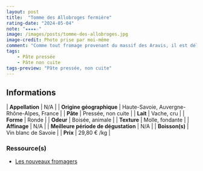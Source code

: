 ```yaml
---
layout: post
title:  "Tomme des Allobroges fermière"
rating-date: "2024-05-04"
note: "★★★★☆"
image: /images/posts/tomme-des-allobroges.jpg
image-credit: Photo prise par moi-même
comment: "Comme tout fromage provenant du massif des Aravis, il est délicieux. C'est littéralement un mélange entre un Reblochon et un Saint-Nectaire. En effet, sa croûte peut devenir (apparemment) grisâtre mais sa forme ressemblera plus à son homologue de Savoie. Son odeur est agréable, à la fois douce mais animale. Au goût on retrouve bien le côté fromage d'alpage et sa texture est onctueuse. On perçoit également dans la texture de cette tomme, l'aspect du Saint-Nectaire à mon sens. Belle découverte !"
tags:
    - Pâte pressée
    - Pâte non cuite
tags-preview: "Pâte pressée, non cuite"
---
```


## Informations

| **Appellation** | N/A |
| **Origine géographique** | Haute-Savoie, Auvergne-Rhône-Alpes, France |
| **Pâte** | Pressée, non cuite |
| **Lait** | Vache, cru |
| **Forme** | Ronde |
| **Odeur** | Boisée, animale |
| **Texture** | Molle, fondante |
| **Affinage** | N/A |
| **Meilleure période de dégustation** | N/A |
| **Boisson(s)** | Vin blanc de Savoie |
| **Prix** | 29,80 € /kg |

### Ressource(s)
* [Les nouveaux fromagers](https://lesnouveauxfromagers.fr/home/34-tomme-des-allobroges.html)